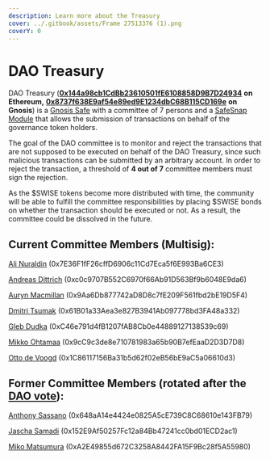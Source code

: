```yaml
---
description: Learn more about the Treasury
cover: ../.gitbook/assets/Frame 27513376 (1).png
coverY: 0
---
```


# DAO Treasury

DAO Treasury ([**0x144a98cb1CdBb23610501fE6108858D9B7D24934**](https://gnosis-safe.io/app/#/safes/0x144a98cb1CdBb23610501fE6108858D9B7D24934) **on Ethereum,** [**0x8737f638E9af54e89ed9E1234dbC68B115CD169e**](https://gnosisscan.io/address/0x8737f638E9af54e89ed9E1234dbC68B115CD169e) **on Gnosis**) is a [Gnosis Safe](https://gnosis-safe.io/) with a committee of 7 persons and a [SafeSnap Module](https://docs.snapshot.org/user-guides/plugins/safesnap-reality) that allows the submission of transactions on behalf of the governance token holders.

The goal of the DAO committee is to monitor and reject the transactions that are not supposed to be executed on behalf of the DAO Treasury, since such malicious transactions can be submitted by an arbitrary account. In order to reject the transaction, a threshold of **4 out of 7** committee members must sign the rejection.&#x20;

As the $SWISE tokens become more distributed with time, the community will be able to fulfill the committee responsibilities by placing $SWISE bonds on whether the transaction should be executed or not. As a result, the committee could be dissolved in the future.

## Current Committee Members (Multisig):

[Ali Nuraldin](https://twitter.com/Ali_run) (0x7E36F1fF26cffD6906c11Cd7Eca5f6E993Ba6CE3)

[Andreas Dittrich](https://twitter.com/mopsko) (0xc0c9707B552C6970f66Ab91D563Bf9b6048E9da6)

[Auryn Macmillan](https://twitter.com/auryn_macmillan) (0x9Aa6Db877742aD8D8c7fE209F561fbd2bE19D5F4)

[Dmitri Tsumak](https://twitter.com/tsudmi) (0x61B01a33Aea3e827B3941Ab097778bd3FA48a332)

[Gleb Dudka](https://twitter.com/gleb0x) (0xC46e791d4fB1207fAB8Cb0e44889127138539c69)

[Mikko Ohtamaa](https://twitter.com/moo9000) (0x9cC9c3de8e710781983a65b90B7efEaaD2D3D7D8)

[Otto de Voogd](https://twitter.com/ottodv) (0x1C86117156Ba31b5d62f02eB56bE9aC5a06610d3)

## Former Committee Members (rotated after the [DAO vote](https://vote.stakewise.io/#/proposal/0xe10a96f3e3bbf68c9206a6297de61c6f1990c6e33210c3580418052375b4cc95)):

[Anthony Sassano](https://twitter.com/sassal0x) (0x648aA14e4424e0825A5cE739C8C68610e143FB79)&#x20;

[Jascha Samadi](https://twitter.com/jaschasamadi) (0x152E9Af50257Fc12a84Bb47241cc0bd01ECD2ac1)

[Miko Matsumura](https://twitter.com/mikojava) (0xA2E49855d672C3258A8442FA15F9Bc28f5A55980)
